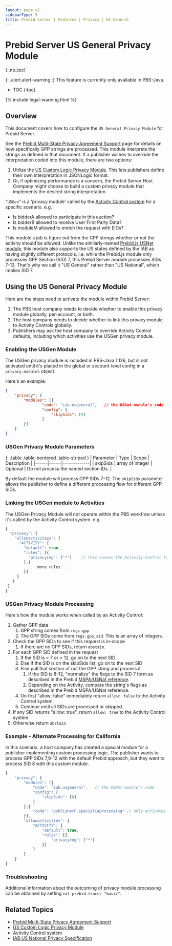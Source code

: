 ```yaml
---
layout: page_v2
sidebarType: 5
title: Prebid Server | Features | Privacy | US General
---
```


# Prebid Server US General Privacy Module
{:.no_toc}

{: .alert.alert-warning :}
This feature is currently only available in PBS-Java.

* TOC
{:toc}

{% include legal-warning.html %}

## Overview

This document covers how to configure the `US General Privacy Module` for Prebid Server.

See the [Prebid Multi-State Privacy Agreement Support](/features/mspa-usnat.html) page for
details on how specifically GPP strings are processed. This module interprets the strings
as defined in that document. If a publisher wishes to override the interpretation coded into
this module, there are two options:

1. Utilize the [US Custom Logic Privacy Module](/prebid-server/features/pbs-uscustomlogic.html). This lets publishers define their own interpretation in JSONLogic format.
1. Or, if optimizing performance is a concern, the Prebid Server Host Company might choose to build a custom privacy module that implements the desired string interpretation.

"`USGen`" is a 'privacy module' called by the [Activity Control system](/prebid-server/features/pbs-activitycontrols.html) for a specific scenario. e.g.

* Is bidderA allowed to participate in this auction?
* Is bidderB allowed to receive User First Party Data?
* Is moduleM allowed to enrich the request with EIDs?

This module's job is figure out from the GPP strings whether or not the activity should be
allowed. Unlike the similarly-named [Prebid.js USNat module](/dev-docs/modules/gppControl_usnat.html),
this module also supports the US states defined by the IAB as having slightly
different protocols. i.e. while the Prebid.js module only processes GPP Section (SID) 7, this Prebid Server
module processes SIDs 7-12. That's why we call it "US General" rather than "US National",
which implies SID 7.

## Using the US General Privacy Module

Here are the steps need to activate the module within Prebid Server:

1. The PBS host company needs to decide whether to enable this privacy module globally, per-account, or both.
1. The host company needs to decide whether to link this privacy module to Activity Controls globally.
1. Publishers may ask the host company to override Activity Control defaults, including which activities use the USGen privacy module.

### Enabling the USGen Module

The USGen privacy module is included in PBS-Java 1.126, but is not activated until it's placed
in the global or account-level config in a `privacy.modules` object.

Here's an example:

```json
{
    "privacy": {
        "modules": [{
                "code": "iab.usgeneral",   // the USNat module's code
                "config": {
                    "skipSids": [9]
                }
        }]
    }
}
```

### USGen Privacy Module Parameters

{: .table .table-bordered .table-striped }
| Parameter | Type | Scope | Description |
|------|------|-------------|
| skipSids | array of integer | Optional | Do not process the named section IDs. |

By default the module will process GPP SIDs 7-12. The `skipSids`
parameter allows the publisher to define a different processing flow for different GPP SIDs.

### Linking the USGen module to Activities

The USGen Privacy Module will not operate within the PBS workflow unless it's called by the Activity Control system. e.g.

```javascript
{
  "privacy": {
    "allowactivities": {
      "ACTIVITY": {
        "default": true,
        "rules": [{
          "privacyreg": ["*"]    // this causes the Activity Control to call this module
        },{
          ... more rules ...
        }]
     }
   }
 }
}
```

### USGen Privacy Module Processing

Here's how the module works when called by an Activity Control:

1. Gather GPP data
    1. GPP string comes from `regs.gpp`
    1. The GPP SIDs come from `regs.gpp_sid`. This is an array of integers.
1. Check the GPP SIDs to see if this request is in-scope
    1. If there are no GPP SIDs, return `abstain`.
1. For each GPP SID defined in the request
    1. If the SID is < 7 or > 12, go on to the next SID
    1. Else if the SID is on the skipSids list, go on to the next SID
    1. Else pull that section of out the GPP string and process it
        1. If the SID is 8-12, "normalize" the flags to the SID 7 form as described in the Prebid [MSPA/USNat reference](/features/mspa-usnat.html).
        1. Depending on the Activity, compare the string's flags as described in the Prebid MSPA/USNat reference.
    1. On first "allow: false" immediately return `allow: false` to the Activity Control system.
    1. Continue until all SIDs are processed or skipped.
1. If any SID returns "allow: true", return `allow: true` to the Activity Control system
1. Otherwise return `abstain`

### Example - Alternate Processing for California

In this scenario, a host company has created a special module for a publisher implementing
custom processing logic. The publisher wants to process GPP SIDs 7,9-12 with the default
Prebid approach, but they want to process SID 8 with this custom module.

```javascript
{
    "privacy": {
        "modules": [{
            "code": "iab.usgeneral",   // the USNat module's code
            "config": {
                "skipSids": [8]
            }
        },{
            "code": "publisherP.specialCAprocessing" // only activates for SID 8
        }],
        "allowactivities": {
            "ACTIVITY": {
                "default": true,
                "rules": [{
                    "privacyreg": ["*"]
                }]
            }
        }
    }
}
```

### Troubleshooting

Additional information about the outcoming of privacy module processing can be obtained by setting `ext.prebid.trace: "basic"`.

## Related Topics

* [Prebid Multi-State Privacy Agreement Support](/features/mspa-usnat.html)
* [US Custom Logic Privacy Module](/prebid-server/features/pbs-uscustomlogic.html)
* [Activity Control system](/prebid-server/features/pbs-activitycontrols.html)
* [IAB US National Privacy Specification](https://github.com/InteractiveAdvertisingBureau/Global-Privacy-Platform/blob/main/Sections/US-National/IAB%20Privacy%E2%80%99s%20National%20Privacy%20Technical%20Specification.md)
